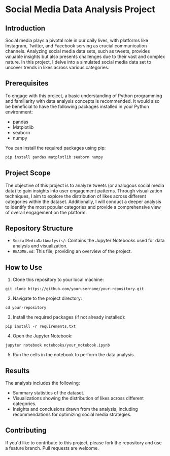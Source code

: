 # Social Media Data Analysis Project

## Introduction

Social media plays a pivotal role in our daily lives, with platforms like Instagram, Twitter, and Facebook serving as crucial communication channels. Analyzing social media data sets, such as tweets, provides valuable insights but also presents challenges due to their vast and complex nature. In this project, I delve into a simulated social media data set to uncover trends in likes across various categories.

## Prerequisites

To engage with this project, a basic understanding of Python programming and familiarity with data analysis concepts is recommended. It would also be beneficial to have the following packages installed in your Python environment:

- pandas
- Matplotlib
- seaborn
- numpy

You can install the required packages using pip:

```python
pip install pandas matplotlib seaborn numpy
```

## Project Scope

The objective of this project is to analyze tweets (or analogous social media data) to gain insights into user engagement patterns. Through visualization techniques, I aim to explore the distribution of likes across different categories within the dataset. Additionally, I will conduct a deeper analysis to identify the most popular categories and provide a comprehensive view of overall engagement on the platform.

## Repository Structure

- `SocialMediaDatAnalysis/`: Contains the Jupyter Notebooks used for data analysis and visualization.
- `README.md`: This file, providing an overview of the project.

## How to Use

1. Clone this repository to your local machine:

```
git clone https://github.com/yourusername/your-repository.git
```

2. Navigate to the project directory:

```
cd your-repository
```

3. Install the required packages (if not already installed):

```
pip install -r requirements.txt
```

4. Open the Jupyter Notebook:

```
jupyter notebook notebooks/your_notebook.ipynb
```

5. Run the cells in the notebook to perform the data analysis.

## Results

The analysis includes the following:

- Summary statistics of the dataset.
- Visualizations showing the distribution of likes across different categories.
- Insights and conclusions drawn from the analysis, including recommendations for optimizing social media strategies.

## Contributing

If you'd like to contribute to this project, please fork the repository and use a feature branch. Pull requests are welcome.
